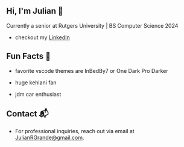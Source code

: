 ## Hi, I'm Julian 👋

Currently a senior at Rutgers University | BS Computer Science 2024 

- checkout my [LinkedIn](https://www.linkedin.com/in/julian-r-grande/)

## Fun Facts 🚗

- favorite vscode themes are InBedBy7 or One Dark Pro Darker

- huge kehlani fan

- jdm car enthusiast

## Contact 📬

- For professional inquiries, reach out via email at [JulianRGrande@gmail.com](mailto:julianrgrande@gmail.com). 

<!--
**JulianGrande/JulianGrande** is a ✨ _special_ ✨ repository because its `README.md` (this file) appears on your GitHub profile.

Here are some ideas to get you started:

- 🔭 I’m currently working on ...
- 🌱 I’m currently learning ...
- 👯 I’m looking to collaborate on ...
- 🤔 I’m looking for help with ...
- 💬 Ask me about ...
- 📫 How to reach me: ...
- 😄 Pronouns: ...
- ⚡ Fun fact: ...
-->

